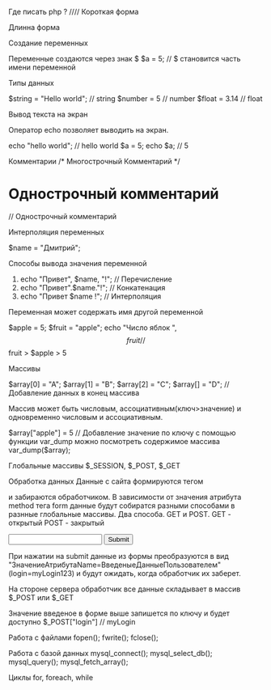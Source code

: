 Где писать php ? ////
Короткая форма
<?
 // php 
?>

Длинна форма
<?php
	// php
?>

Создание переменных

Переменные создаются через знак $
$a = 5; // $ становится часть имени переменной

Типы данных

$string = "Hello world"; // string
$number = 5 // number
$float = 3.14 // float

Вывод текста на экран

Оператор echo позволяет выводить на экран.

echo "hello world"; // hello world
$a = 5;
echo $a; // 5

Комментарии
/* Многострочный 
	Комментарий
*/

# Однострочный комментарий
// Однострочный комментарий

Интерполяция переменных

$name = "Дмитрий";

Способы вывода значения переменной
1) echo "Привет", $name, "!"; // Перечисление
2) echo "Привет".$name."!"; // Конкатенация
3) echo "Привет $name !"; // Интерполяция

Переменная может содержать имя другой переменной

$apple = 5;
$fruit = "apple";
echo "Число яблок ", $$fruit // $$fruit > $apple > 5

Массивы

$array[0] = "A";
$array[1] = "B";
$array[2] = "C";
$array[] = "D"; // Добавление данных в конец массива

Массив может быть числовым, ассоциативным(ключ>значение) и одновременно числовым и ассоциативным. 

$array["apple"] = 5 // Добавление значение по ключу
с помощью функции var_dump можно посмотреть содержимое массива
var_dump($array);

Глобальные массивы
$_SESSION, $_POST, $_GET

Обработка данных
Данные с сайта формируются тегом <form> и забираются обработчиком.
В зависимости от значения атрибута method тега form данные будут собиратся разными способами в разнные глобальные массивы.
Два способа. GET и POST.
GET - открытый
POST - закрытый

<form action="script.php" method="POST">
	<input name="login">
	<input type="submit">
</form>

При нажатии на submit данные из формы преобразуются в вид "ЗначениеАтрибутаName=ВведеныеДанныеПользователем"(login=myLogin123) и будут ожидать, когда обработчик их заберет.

На стороне сервера обработчик все данные складывает в массив $_POST или $_GET

Значение введеное в форме выше запишется по ключу и будет доступно $_POST["login"] // myLogin

Работа с файлами
fopen();
fwrite();
fclose();

Работа с базой данных
mysql_connect();
mysql_select_db();
mysql_query();
mysql_fetch_array();

Циклы
for, foreach, while
